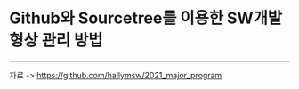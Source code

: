 <h1>Github와 Sourcetree를 이용한 SW개발 형상 관리 방법</h1>
<hr>

자료
-> https://github.com/hallymsw/2021_major_program
